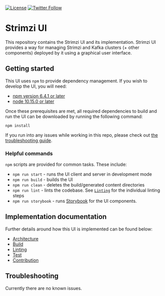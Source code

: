 [![License](https://img.shields.io/badge/license-Apache--2.0-blue.svg)](http://www.apache.org/licenses/LICENSE-2.0)
[![Twitter Follow](https://img.shields.io/twitter/follow/strimziio.svg?style=social&label=Follow&style=for-the-badge)](https://twitter.com/strimziio)

# Strimzi UI

This repository contains the Strimzi UI and its implementation.
Strimzi UI provides a way for managing Strimzi and Kafka clusters (+ other components) deployed by it using a graphical user interface.

## Getting started

This UI uses `npm` to provide dependency management. If you wish to develop the UI, you will need:

- [npm version 6.4.1 or later](https://docs.npmjs.com/downloading-and-installing-node-js-and-npm)
- [node 10.15.0 or later](https://docs.npmjs.com/downloading-and-installing-node-js-and-npm)

Once these prerequisites are met, all required dependencies to build and run the UI can be downloaded by running the following command:

```
npm install
```

If you run into any issues while working in this repo, please check out [the troubleshooting guide](#troubleshooting).

### Helpful commands

`npm` scripts are provided for common tasks. These include:

- `npm run start` - runs the UI client and server in development mode
- `npm run build` - builds the UI
- `npm run clean` - deletes the build/generated content directories
- `npm run lint` - lints the codebase. See [`Linting`](./docs/Linting.md) for the individual linting steps
- `npm run storybook` - runs [Storybook](./docs/Architecture.md#storybook) for the UI components.

## Implementation documentation

Further details around how this UI is implemented can be found below:

- [Architecture](./docs/Architecture.md)
- [Build](./docs/Build.md)
- [Linting](./docs/Linting.md)
- [Test](./docs/Test.md)
- [Contribution](./docs/Contribution.md)

## Troubleshooting

Currently there are no known issues.
